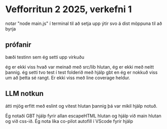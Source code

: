 # Vefforritun 2 2025, verkefni 1

notar "node main.js"  í terminal til að setja upp
ýtir svo á dist möppuna til að byrja

## prófanir

bæði testinn sem ég setti upp virkuðu

ég er ekki viss hvað var meinað með src/lib hlutan, ég er ekki með neitt þannig. ég setti tvo test í test folderið með hjálp gbt en ég er nokkuð viss um að þetta sé rangt. Er ekki viss með line coverage heldur.


## LLM notkun

átti mjög erfitt með eslint og vitest hlutan þannig þá var mikil hjálp notuð.

Ég notaði GBT hjálp fyrir allan escapeHTML hlutan og hjálp við main hlutan og við css-ið.
Ég nota líka co-pilot autofill í VScode fyrir hjálp

